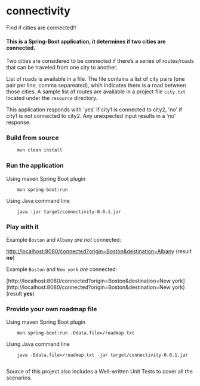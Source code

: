 # connectivity
Find if cities are connected!!

#### This is a Spring-Boot application, it determines if two cities are connected.

Two cities are considered to be connected if there’s a series of routes/roads that can be traveled from one city to another.

List of roads is available in a file. The file contains a list of city pairs (one pair per line, comma separeated), whih indicates there is a road between those cities. A sample list of routes are available in a project file `city.txt` located under the `resource` directory. 

This application responds with 'yes' if city1 is connected to city2, 'no' if city1 is not connected to city2. Any unexpected input results in a 'no' response.

### Build from source
```bash
    mvn clean install
```
### Run the application

Using maven Spring Boot plugin 
``` 
    mvn spring-boot:run 
```
Using Java command line 
```
    java -jar target/connectivity-0.0.1.jar
```

### Play with it

Example `Boston` and `Albany` _are not_ connected:

[http://localhost:8080/connected?origin=Boston&destination=Albany](http://localhost:8080/connected?origin=Boston&destination=Albany) (result **no**)

Example `Boston` and `New york` _are_ connected:

[http://localhost:8080/connected?origin=Boston&destination=New york](http://localhost:8080/connected?origin=Boston&destination=New york) (result **yes**)


### Provide your own roadmap file

Using maven Spring Boot plugin 
``` 
    mvn spring-boot:run -Ddata.file=/roadmap.txt 
```
Using Java command line 
```
    java -Ddata.file=/roadmap.txt -jar target/connectivity-0.0.1.jar
   
```

Source of this project also includes a Well-written Unit Tests to cover all the scenarios.

